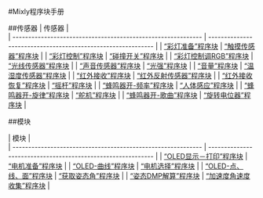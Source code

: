 #Mixly程序块手册
<extoc></extoc>




##传感器
| 传感器                                                       |                                                              
| ------------------------------------------------------------ | ------------------------------------------------------------ |
| [“彩灯准备”程序块](https://wiki.microduino.cn/index.php/%E2%80%9C%E5%BD%A9%E7%81%AF%E5%87%86%E5%A4%87%E2%80%9D%E7%A8%8B%E5%BA%8F%E5%9D%97) | [“触摸传感器”程序块](https://wiki.microduino.cn/index.php/%E2%80%9C%E8%A7%A6%E6%91%B8%E4%BC%A0%E6%84%9F%E5%99%A8%E2%80%9D%E7%A8%8B%E5%BA%8F%E5%9D%97) |
| [“彩灯控制”程序块](https://wiki.microduino.cn/index.php/%E2%80%9C%E5%BD%A9%E7%81%AF%E6%8E%A7%E5%88%B6%E2%80%9D%E7%A8%8B%E5%BA%8F%E5%9D%97) | [“碰撞开关”程序块](https://wiki.microduino.cn/index.php/%E2%80%9C%E7%A2%B0%E6%92%9E%E5%BC%80%E5%85%B3%E2%80%9D%E7%A8%8B%E5%BA%8F%E5%9D%97) |
| [“彩灯控制调RGB”程序块](https://wiki.microduino.cn/index.php/%E2%80%9C%E5%BD%A9%E7%81%AF%E6%8E%A7%E5%88%B6%E8%B0%83RGB%E2%80%9D%E7%A8%8B%E5%BA%8F%E5%9D%97) | [“光线传感器”程序块](https://wiki.microduino.cn/index.php/%E2%80%9C%E5%85%89%E7%BA%BF%E4%BC%A0%E6%84%9F%E5%99%A8%E2%80%9D%E7%A8%8B%E5%BA%8F%E5%9D%97) |
| [“声音传感器”程序块](https://wiki.microduino.cn/index.php/%E2%80%9C%E5%A3%B0%E9%9F%B3%E4%BC%A0%E6%84%9F%E5%99%A8%E2%80%9D%E7%A8%8B%E5%BA%8F%E5%9D%97) | [“光强”程序块](https://wiki.microduino.cn/index.php/%E2%80%9C%E5%85%89%E5%BC%BA%E2%80%9D%E7%A8%8B%E5%BA%8F%E5%9D%97) |
| [“音量”程序块](https://wiki.microduino.cn/index.php/%E2%80%9C%E9%9F%B3%E9%87%8F%E2%80%9D%E7%A8%8B%E5%BA%8F%E5%9D%97) | [“温湿度传感器”程序块](https://wiki.microduino.cn/index.php/%E2%80%9C%E6%B8%A9%E6%B9%BF%E5%BA%A6%E4%BC%A0%E6%84%9F%E5%99%A8%E2%80%9D%E7%A8%8B%E5%BA%8F%E5%9D%97) |
| [“红外接收”程序块](https://wiki.microduino.cn/index.php/%E2%80%9C%E7%BA%A2%E5%A4%96%E6%8E%A5%E6%94%B6%E2%80%9D%E7%A8%8B%E5%BA%8F%E5%9D%97) | [“红外反射传感器”程序块](https://wiki.microduino.cn/index.php/%E2%80%9C%E7%BA%A2%E5%A4%96%E5%8F%8D%E5%B0%84%E4%BC%A0%E6%84%9F%E5%99%A8%E2%80%9D%E7%A8%8B%E5%BA%8F%E5%9D%97) |
| [“红外接收恢复”程序块](https://wiki.microduino.cn/index.php/%E2%80%9C%E7%BA%A2%E5%A4%96%E6%8E%A5%E6%94%B6%E6%81%A2%E5%A4%8D%E2%80%9D%E7%A8%8B%E5%BA%8F%E5%9D%97) | [“摇杆”程序块](https://wiki.microduino.cn/index.php/%E2%80%9C%E6%91%87%E6%9D%86%E2%80%9D%E7%A8%8B%E5%BA%8F%E5%9D%97) |
| [“蜂鸣器开-频率”程序块](https://wiki.microduino.cn/index.php/%E2%80%9C%E8%9C%82%E9%B8%A3%E5%99%A8%E5%BC%80-%E9%A2%91%E7%8E%87%E2%80%9D%E7%A8%8B%E5%BA%8F%E5%9D%97) | [“人体感应”程序块](https://wiki.microduino.cn/index.php/%E2%80%9C%E4%BA%BA%E4%BD%93%E6%84%9F%E5%BA%94%E2%80%9D%E7%A8%8B%E5%BA%8F%E5%9D%97) |
| [“蜂鸣器开-旋律”程序块](https://wiki.microduino.cn/index.php/%E2%80%9C%E8%9C%82%E9%B8%A3%E5%99%A8%E5%BC%80-%E6%97%8B%E5%BE%8B%E2%80%9D%E7%A8%8B%E5%BA%8F%E5%9D%97) | [“舵机”程序块](https://wiki.microduino.cn/index.php/%E2%80%9C%E8%88%B5%E6%9C%BA%E2%80%9D%E7%A8%8B%E5%BA%8F%E5%9D%97) |
| [“蜂鸣器开-歌曲”程序块](https://wiki.microduino.cn/index.php/%E2%80%9C%E8%9C%82%E9%B8%A3%E5%99%A8%E5%BC%80-%E6%AD%8C%E6%9B%B2%E2%80%9D%E7%A8%8B%E5%BA%8F%E5%9D%97) | [“旋转电位器”程序块](https://wiki.microduino.cn/index.php?title=%E2%80%9C%E6%97%8B%E8%BD%AC%E7%94%B5%E4%BD%8D%E5%99%A8%E2%80%9D%E7%A8%8B%E5%BA%8F%E5%9D%97&action=edit&redlink=1) |

##模块

| 模块                                                         |                                                              
| ------------------------------------------------------------ | ------------------------------------------------------------ |
| [“OLED显示－打印”程序块](https://wiki.microduino.cn/index.php/%E2%80%9COLED%E6%98%BE%E7%A4%BA%EF%BC%8D%E6%89%93%E5%8D%B0%E2%80%9D%E7%A8%8B%E5%BA%8F%E5%9D%97) | [“电机准备”程序块](https://wiki.microduino.cn/index.php/%E2%80%9C%E7%94%B5%E6%9C%BA%E5%87%86%E5%A4%87%E2%80%9D%E7%A8%8B%E5%BA%8F%E5%9D%97) |
| [“OLED-曲线”程序块](https://wiki.microduino.cn/index.php/%E2%80%9COLED-%E6%9B%B2%E7%BA%BF%E2%80%9D%E7%A8%8B%E5%BA%8F%E5%9D%97) | [“电机选择”程序块](https://wiki.microduino.cn/index.php/%E2%80%9C%E7%94%B5%E6%9C%BA%E9%80%89%E6%8B%A9%E2%80%9D%E7%A8%8B%E5%BA%8F%E5%9D%97) |
| [“OLED-点、线、面”程序块](https://wiki.microduino.cn/index.php/%E2%80%9COLED-%E7%82%B9%E3%80%81%E7%BA%BF%E3%80%81%E9%9D%A2%E2%80%9D%E7%A8%8B%E5%BA%8F%E5%9D%97) | [“获取姿态角”程序块](https://wiki.microduino.cn/index.php/%E2%80%9C%E8%8E%B7%E5%8F%96%E5%A7%BF%E6%80%81%E8%A7%92%E2%80%9D%E7%A8%8B%E5%BA%8F%E5%9D%97) |
| [“姿态DMP解算”程序块](https://wiki.microduino.cn/index.php/%E2%80%9C%E5%A7%BF%E6%80%81DMP%E8%A7%A3%E7%AE%97%E2%80%9D%E7%A8%8B%E5%BA%8F%E5%9D%97) | [“加速度角速度收集”程序块](https://wiki.microduino.cn/index.php/%E2%80%9C%E5%8A%A0%E9%80%9F%E5%BA%A6%E8%A7%92%E9%80%9F%E5%BA%A6%E6%94%B6%E9%9B%86%E2%80%9D%E7%A8%8B%E5%BA%8F%E5%9D%97) |

